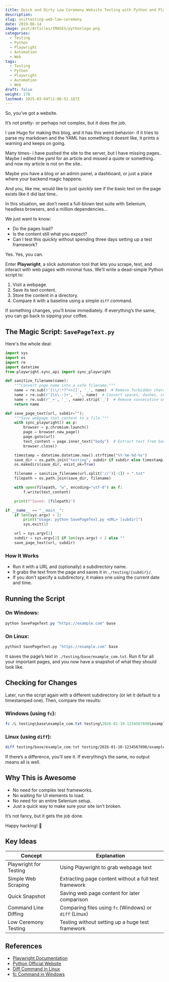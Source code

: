 ```yaml
---
title: Quick and Dirty Low Ceremony Website Testing with Python and Playwright
description: 
slug: unittesting-web-low-ceremony
date: 2019-06-14
image: post/Articles/IMAGES/pythonlogo.png
categories:
  - Testing
  - Python
  - Playwright
  - Automation
  - Web
tags:
  - Testing
  - Python
  - Playwright
  - Automation
  - Web
draft: false
weight: 178
lastmod: 2025-03-04T11:06:52.187Z
---
```

<!--
# Quick and Dirty Low Ceremony Website Testing with Python and Playwright
-->

So, you’ve got a website.

It’s not pretty- or perhaps not complex, but it does the job.

I use Hugo for making this blog, and it has this weird behavior- if it tries to parse my markdown and the YAML has something it doesnt like, it prints a warning and keeps on going.

Many times- i have pushed the site to the server, but I have missing pages.. Maybe I edited the yaml for an article and missed a quote or something.. and now my article is not on the site..

Maybe you have a blog or an admin panel, a dashboard, or just a place where your backend magic happens.

And you, like me, would like to just quickly see if the basic text on the page exists like it did last time..

In this situation, we don’t need a full-blown test suite with Selenium, headless browsers, and a million dependencies...

We just want to know:

* Do the pages load?
* Is the content still what you expect?
* Can I test this quickly without spending three days setting up a test framework?

Yes. Yes, you can.

Enter **Playwright**, a slick automation tool that lets you scrape, test, and interact with web pages with minimal fuss. We’ll write a dead-simple Python script to:

1. Visit a webpage.
2. Save its text content.
3. Store the content in a directory.
4. Compare it with a baseline using a simple `diff` command.

If something changes, you’ll know immediately. If everything’s the same, you can go back to sipping your coffee.

## The Magic Script: `SavePageText.py`

Here's the whole deal:

```python
import sys
import os
import re
import datetime
from playwright.sync_api import sync_playwright

def sanitize_filename(name):
    """Convert page name into a safe filename."""
    name = re.sub(r'[\\/:*?"<>|]', '_', name)  # Remove forbidden characters
    name = re.sub(r'[\s\-:]+', '_', name)  # Convert spaces, dashes, colons to underscores
    name = re.sub(r'_+', '_', name).strip('_')  # Remove consecutive underscores
    return name

def save_page_text(url, subdir=""):
    """Save webpage text content to a file."""
    with sync_playwright() as p:
        browser = p.chromium.launch()
        page = browser.new_page()
        page.goto(url)
        text_content = page.inner_text("body")  # Extract text from body tag
        browser.close()

    timestamp = datetime.datetime.now().strftime("%Y-%m-%d-%s")
    save_dir = os.path.join("testing", subdir if subdir else timestamp)
    os.makedirs(save_dir, exist_ok=True)

    filename = sanitize_filename(url.split('//')[-1]) + ".txt"
    filepath = os.path.join(save_dir, filename)

    with open(filepath, "w", encoding="utf-8") as f:
        f.write(text_content)

    print(f"Saved: {filepath}")

if __name__ == "__main__":
    if len(sys.argv) < 2:
        print("Usage: python SavePageText.py <URL> [subdir]")
        sys.exit(1)

    url = sys.argv[1]
    subdir = sys.argv[2] if len(sys.argv) > 2 else ""
    save_page_text(url, subdir)
```

### How It Works

* Run it with a URL and (optionally) a subdirectory name.
* It grabs the text from the page and saves it in `./testing/{subdir}/`.
* If you don’t specify a subdirectory, it makes one using the current date and time.

## Running the Script

### On Windows:

```powershell
python SavePageText.py "https://example.com" base
```

### On Linux:

```bash
python3 SavePageText.py "https://example.com" base
```

It saves the page’s text in `./testing/base/example_com.txt`. Run it for all your important pages, and you now have a snapshot of what they should look like.

## Checking for Changes

Later, run the script again with a different subdirectory (or let it default to a timestamped one). Then, compare the results:

### Windows (using `fc`):

```powershell
fc /L testing\base\example_com.txt testing\2026-01-10-1234567890\example_com.txt
```

### Linux (using `diff`):

```bash
diff testing/base/example_com.txt testing/2026-01-10-1234567890/example_com.txt
```

If there’s a difference, you’ll see it. If everything’s the same, no output means all is well.

## Why This is Awesome

* No need for complex test frameworks.
* No waiting for UI elements to load.
* No need for an entire Selenium setup.
* Just a quick way to make sure your site isn’t broken.

It’s not fancy, but it gets the job done.

Happy hacking! 🚀

## Key Ideas

| Concept                | Explanation                                            |
| ---------------------- | ------------------------------------------------------ |
| Playwright for Testing | Using Playwright to grab webpage text                  |
| Simple Web Scraping    | Extracting page content without a full test framework  |
| Quick Snapshot         | Saving web page content for later comparison           |
| Command Line Diffing   | Comparing files using `fc` (Windows) or `diff` (Linux) |
| Low Ceremony Testing   | Testing without setting up a huge test framework       |

## References

* [Playwright Documentation](https://playwright.dev/python/)
* [Python Official Website](https://www.python.org/)
* [Diff Command in Linux](https://man7.org/linux/man-pages/man1/diff.1.html)
* [fc Command in Windows](https://learn.microsoft.com/en-us/windows-server/administration/windows-commands/fc)
